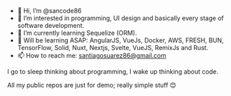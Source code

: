 - 👋 Hi, I’m @sancode86
- 👀 I’m interested in programming, UI design and basically every stage of software development.
- 🌱 I’m currently learning Sequelize (ORM).
- 🚀 Will be learning ASAP: AngularJS, VueJs, Docker, AWS, FRESH, BUN, TensorFlow, Solid, Nuxt, Nextjs, Svelte, VueJS, RemixJs and Rust.
- 📫 How to reach me: santiagosuarez86@gmail.com


I go to sleep thinking about programming, I wake up thinking about code.

All my public repos are just for demo; really simple stuff 😊

<!---
sancode86/sancode86 is a ✨ special ✨ repository because its `README.md` (this file) appears on your GitHub profile.
You can click the Preview link to take a look at your changes.
--->
